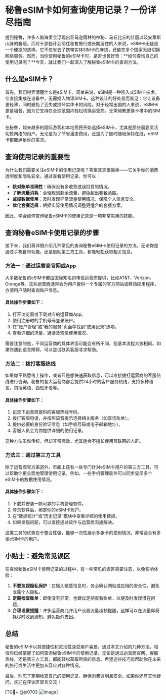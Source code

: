 # 秘鲁eSIM卡如何查询使用记录？一份详尽指南

提到秘鲁，许多人脑海里会浮现出亚马逊雨林的神秘、马丘比丘的壮丽以及安第斯山脉的巍峨。而对于那些计划前往秘鲁旅行或长期居住的人来说，eSIM卡无疑是一个便捷的选择。它不仅省去了携带实体SIM卡的麻烦，还能在多个国家无缝切换网络服务。然而，当你使用秘鲁的eSIM卡时，是否也曾好奇：**如何查询自己的使用记录呢？**今天，就让我们一起深入了解秘鲁eSIM卡的查询方法。

## 什么是eSIM卡？

首先，我们得弄清楚什么是eSIM卡。简单来说，eSIM是一种嵌入式SIM卡技术，它直接集成在设备中，无需插入物理SIM卡。这种设计的好处显而易见：它让设备更轻薄，同时避免了丢失或损坏实体卡的风险。对于经常出国的人来说，eSIM卡更是福音，因为它支持在全球范围内轻松切换运营商，无需频繁更换卡槽中的SIM卡。

在秘鲁，越来越多的国际游客和本地居民开始选择eSIM卡，尤其是那些需要灵活切换网络的用户。无论是为了节省漫游费用，还是为了随时随地保持在线，eSIM卡都能满足你的需求。

## 查询使用记录的重要性

为什么我们需要关注eSIM卡的使用记录呢？答案其实很简单——它关乎你的消费透明度和隐私安全。通过查看使用记录，你可以：

- **核对账单准确性**：确保没有多收费或误扣费的情况。
- **了解流量消耗**：合理规划剩余流量，避免超出套餐范围。
- **监控数据使用**：及时发现异常流量使用情况，保障个人信息安全。
- **优化套餐选择**：根据实际使用情况调整更适合的套餐方案。

因此，学会如何查询秘鲁eSIM卡的使用记录是一项非常实用的技能。

## 查询秘鲁eSIM卡使用记录的步骤

接下来，我们将详细介绍几种常见的查询秘鲁eSIM卡使用记录的方法。无论你是通过手机自带功能，还是借助第三方工具，都能轻松获取相关信息。

### 方法一：通过运营商官网或App

大多数秘鲁的eSIM卡都由国际知名的电信运营商提供，比如AT&T、Verizon、Orange等。这些运营商通常会为用户提供一个专属的官方网站或移动应用程序，方便用户随时查询账户信息。

#### 具体操作步骤如下：
1. 打开浏览器或下载对应的运营商App。
2. 使用注册时的手机号码登录账户。
3. 在“账户管理”或“我的服务”页面中找到“使用记录”选项。
4. 查看详细的流量、通话及短信使用情况。

需要注意的是，不同运营商的具体界面可能会有所不同，但基本流程大致相同。如果你遇到语言障碍，可以尝试联系客服寻求帮助。

### 方法二：拨打客服热线

如果你不熟悉线上操作，或者只是想快速获取信息，可以直接拨打运营商的客服热线进行咨询。秘鲁的各大运营商都会提供24小时的客户服务热线，支持多种语言，包括英语、西班牙语等。

#### 具体操作步骤如下：
1. 记录下运营商提供的客服热线号码。
2. 拨打客服电话，并按照语音提示选择相关服务（如查询账单）。
3. 提供必要的身份验证信息（如手机号码或电子邮箱地址）。
4. 客服人员会为你提供详细的使用记录。

这种方法虽然传统，但却非常高效，尤其适合不擅长使用互联网的人群。

### 方法三：通过第三方工具

除了运营商官方渠道外，市面上还有一些专门针对eSIM卡用户的第三方工具，可以帮助你更全面地管理使用记录。例如，一些手机管理软件可以同步显示多个eSIM卡的数据使用情况。

#### 具体操作步骤如下：
1. 下载并安装一款可靠的手机管理软件。
2. 登录软件后，绑定你的eSIM卡账户。
3. 在“数据统计”或“历史记录”模块中查看详细的使用数据。
4. 如果发现问题，可以直接通过软件与运营商沟通解决。

这类工具的优势在于整合性强，能够一次性展示多张卡的使用情况，非常适合有多张eSIM卡的用户。

## 小贴士：避免常见误区

在查询秘鲁eSIM卡使用记录的过程中，有一些常见的误区需要注意，以免影响体验：

1. **不要忽视隐私保护**：在输入敏感信息时，务必确认网站或应用的安全性，避免泄露个人隐私。
2. **定期检查账单**：即使没有异常，也建议定期查看账单，以便及时发现潜在问题。
3. **合理设置提醒**：许多运营商允许用户设置流量超额提醒，这样可以在流量即将耗尽时收到通知，避免额外支出。

## 总结

秘鲁的eSIM卡以其便捷性和灵活性深受用户喜爱。通过本文介绍的几种方法，相信你已经掌握了如何查询秘鲁eSIM卡的使用记录。无论是通过运营商官网、客服热线，还是第三方工具，都能轻松获取所需的信息。希望这些技巧能帮助你在未来的旅行或生活中更加从容应对各种情况。

最后，别忘了定期检查自己的使用记录，确保消费透明且安全。如果你还有其他疑问，欢迎在评论区留言交流！

[TG💪+ @jx0703 ![Image](https://github.com/user-attachments/assets/dbca1d08-cadb-493c-b0ec-ad6f7a83f270)]